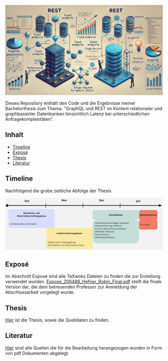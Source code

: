 

![alt text](https://github.com/D4rkm4n215/Bachelorthesis/blob/main/Expose/img/GraphQL_REST_Illustration.jpeg)




Dieses Repository enthält den Code und die Ergebnisse meiner Bachelorthesis zum Thema: "GraphQL und REST im Kontext relationaler und graphbasierter Datenbanken hinsichtlich Latenz bei unterschiedlichen Anfragekomplexitäten".


## Inhalt
- [Timeline](#timeline)
- [Exposé](#exposé)
- [Thesis](#thesis)
- [Literatur](#literatur)

## Timeline
Nachfolgend die grobe zeitliche Abfolge der Thesis

![alt text](https://github.com/D4rkm4n215/Bachelorthesis/blob/main/Expose/img/Timeline%20Template.jpg)

## Exposé
Im Abschnitt Exposé sind alle TeXwoks Dateien zu finden die zur Erstellung verwendet wurden.
[Expose_206488_Hefner_Robin_Final.pdf](Expose/Expose_206488_Hefner_Robin_Final.pdf) stellt die finale Version dar, die dem betreuenden Professor zur Anmeldung der Abschlussarbeit vorgelegt wurde.

## Thesis
[Hier](Thesis/Thesis_Robin_Hefner_206488.pdf) ist die Thesis, sowie die Quelldaten zu finden.

## Literatur
[Hier](Literatur) sind alle Quellen die für die Bearbeitung herangezogen wurden in Form von pdf Dokumenten abgelegt.
